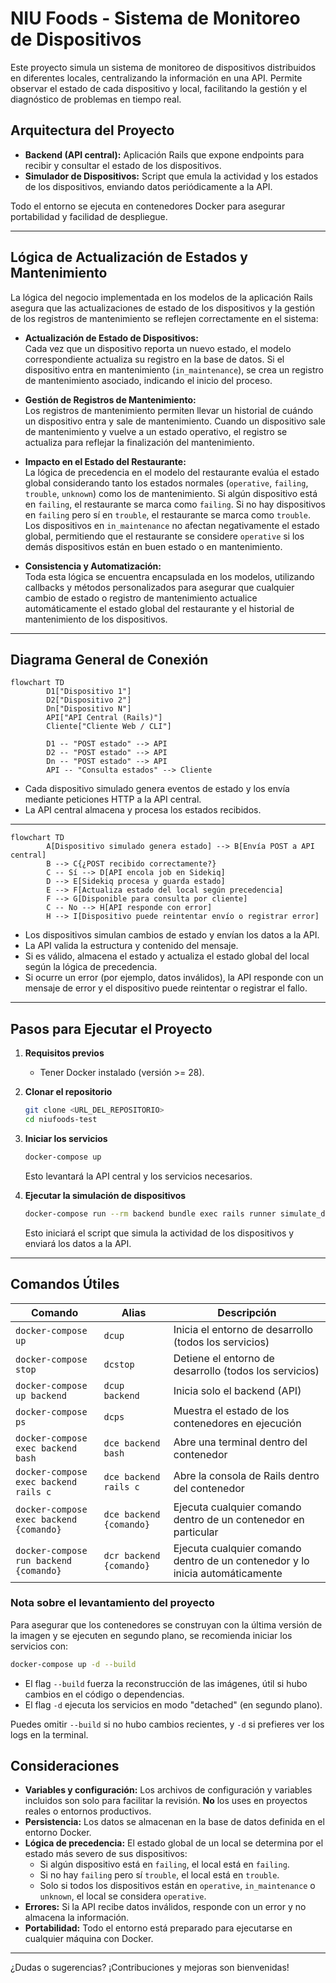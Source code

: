 # NIU Foods - Sistema de Monitoreo de Dispositivos

Este proyecto simula un sistema de monitoreo de dispositivos distribuidos en diferentes locales, centralizando la información en una API. Permite observar el estado de cada dispositivo y local, facilitando la gestión y el diagnóstico de problemas en tiempo real.

## Arquitectura del Proyecto

- **Backend (API central):** Aplicación Rails que expone endpoints para recibir y consultar el estado de los dispositivos.
- **Simulador de Dispositivos:** Script que emula la actividad y los estados de los dispositivos, enviando datos periódicamente a la API.

Todo el entorno se ejecuta en contenedores Docker para asegurar portabilidad y facilidad de despliegue.

---

## Lógica de Actualización de Estados y Mantenimiento

La lógica del negocio implementada en los modelos de la aplicación Rails asegura que las actualizaciones de estado de los dispositivos y la gestión de los registros de mantenimiento se reflejen correctamente en el sistema:

- **Actualización de Estado de Dispositivos:**  
    Cada vez que un dispositivo reporta un nuevo estado, el modelo correspondiente actualiza su registro en la base de datos. Si el dispositivo entra en mantenimiento (`in_maintenance`), se crea un registro de mantenimiento asociado, indicando el inicio del proceso.

- **Gestión de Registros de Mantenimiento:**  
    Los registros de mantenimiento permiten llevar un historial de cuándo un dispositivo entra y sale de mantenimiento. Cuando un dispositivo sale de mantenimiento y vuelve a un estado operativo, el registro se actualiza para reflejar la finalización del mantenimiento.

- **Impacto en el Estado del Restaurante:**  
    La lógica de precedencia en el modelo del restaurante evalúa el estado global considerando tanto los estados normales (`operative`, `failing`, `trouble`, `unknown`) como los de mantenimiento. Si algún dispositivo está en `failing`, el restaurante se marca como `failing`. Si no hay dispositivos en `failing` pero sí en `trouble`, el restaurante se marca como `trouble`. Los dispositivos en `in_maintenance` no afectan negativamente el estado global, permitiendo que el restaurante se considere `operative` si los demás dispositivos están en buen estado o en mantenimiento.

- **Consistencia y Automatización:**  
    Toda esta lógica se encuentra encapsulada en los modelos, utilizando callbacks y métodos personalizados para asegurar que cualquier cambio de estado o registro de mantenimiento actualice automáticamente el estado global del restaurante y el historial de mantenimiento de los dispositivos.

---

## Diagrama General de Conexión

```mermaid
flowchart TD
        D1["Dispositivo 1"]
        D2["Dispositivo 2"]
        Dn["Dispositivo N"]
        API["API Central (Rails)"]
        Cliente["Cliente Web / CLI"]

        D1 -- "POST estado" --> API
        D2 -- "POST estado" --> API
        Dn -- "POST estado" --> API
        API -- "Consulta estados" --> Cliente
```

- Cada dispositivo simulado genera eventos de estado y los envía mediante peticiones HTTP a la API central.
- La API central almacena y procesa los estados recibidos.

---

```mermaid
flowchart TD
        A[Dispositivo simulado genera estado] --> B[Envía POST a API central]
        B --> C{¿POST recibido correctamente?}
        C -- Sí --> D[API encola job en Sidekiq]
        D --> E[Sidekiq procesa y guarda estado]
        E --> F[Actualiza estado del local según precedencia]
        F --> G[Disponible para consulta por cliente]
        C -- No --> H[API responde con error]
        H --> I[Dispositivo puede reintentar envío o registrar error]
```

- Los dispositivos simulan cambios de estado y envían los datos a la API.
- La API valida la estructura y contenido del mensaje.
- Si es válido, almacena el estado y actualiza el estado global del local según la lógica de precedencia.
- Si ocurre un error (por ejemplo, datos inválidos), la API responde con un mensaje de error y el dispositivo puede reintentar o registrar el fallo.

---

## Pasos para Ejecutar el Proyecto

1. **Requisitos previos**
     - Tener Docker instalado (versión >= 28).

2. **Clonar el repositorio**
     ```sh
     git clone <URL_DEL_REPOSITORIO>
     cd niufoods-test
     ```

3. **Iniciar los servicios**
     ```sh
     docker-compose up
     ```
     Esto levantará la API central y los servicios necesarios.

4. **Ejecutar la simulación de dispositivos**
     ```sh
     docker-compose run --rm backend bundle exec rails runner simulate_device_activity.rb
     ```
     Esto iniciará el script que simula la actividad de los dispositivos y enviará los datos a la API.

---

## Comandos Útiles

| Comando                                      | Alias                    | Descripción                                                                                      |
|----------------------------------------------|--------------------------|--------------------------------------------------------------------------------------------------|
| `docker-compose up`                          | `dcup`                   | Inicia el entorno de desarrollo (todos los servicios)                                            |
| `docker-compose stop`                        | `dcstop`                 | Detiene el entorno de desarrollo (todos los servicios)                                           |
| `docker-compose up backend`                  | `dcup backend`           | Inicia solo el backend (API)                                                                     |
| `docker-compose ps`                          | `dcps`                   | Muestra el estado de los contenedores en ejecución                                               |
| `docker-compose exec backend bash`           | `dce backend bash`       | Abre una terminal dentro del contenedor                                                          |
| `docker-compose exec backend rails c`        | `dce backend rails c`    | Abre la consola de Rails dentro del contenedor                                                   |
| `docker-compose exec backend {comando}`      | `dce backend {comando}`  | Ejecuta cualquier comando dentro de un contenedor en particular                                  |
| `docker-compose run backend {comando}`       | `dcr backend {comando}`  | Ejecuta cualquier comando dentro de un contenedor y lo inicia automáticamente                    |

### Nota sobre el levantamiento del proyecto

Para asegurar que los contenedores se construyan con la última versión de la imagen y se ejecuten en segundo plano, se recomienda iniciar los servicios con:

```sh
docker-compose up -d --build
```

- El flag `--build` fuerza la reconstrucción de las imágenes, útil si hubo cambios en el código o dependencias.
- El flag `-d` ejecuta los servicios en modo "detached" (en segundo plano).

Puedes omitir `--build` si no hubo cambios recientes, y `-d` si prefieres ver los logs en la terminal.

## Consideraciones

- **Variables y configuración:** Los archivos de configuración y variables incluidos son solo para facilitar la revisión. **No** los uses en proyectos reales o entornos productivos.
- **Persistencia:** Los datos se almacenan en la base de datos definida en el entorno Docker.
- **Lógica de precedencia:** El estado global de un local se determina por el estado más severo de sus dispositivos:
    - Si algún dispositivo está en `failing`, el local está en `failing`.
    - Si no hay `failing` pero sí `trouble`, el local está en `trouble`.
    - Solo si todos los dispositivos están en `operative`, `in_maintenance` o `unknown`, el local se considera `operative`.
- **Errores:** Si la API recibe datos inválidos, responde con un error y no almacena la información.
- **Portabilidad:** Todo el entorno está preparado para ejecutarse en cualquier máquina con Docker.

---

¿Dudas o sugerencias? ¡Contribuciones y mejoras son bienvenidas!

